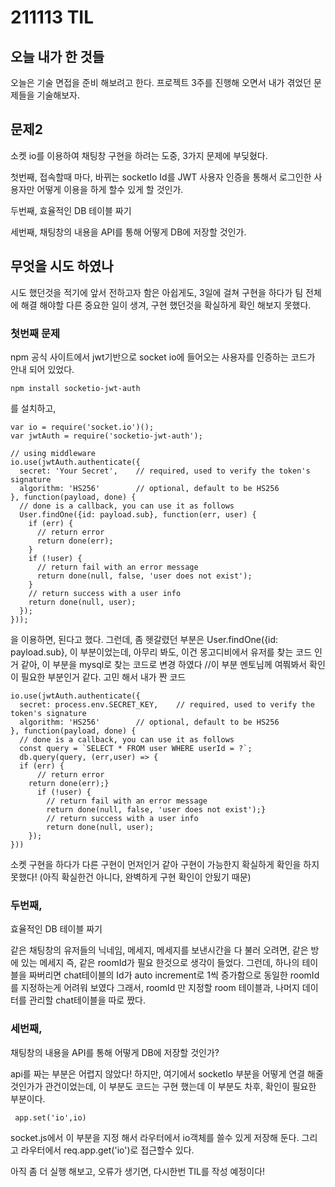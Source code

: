 # 211113 TIL

## 오늘 내가 한 것들

오늘은 기술 면접을 준비 해보려고 한다.
프로젝트 3주를 진행해 오면서 내가 겪었던 문제들을
기술해보자.

## 문제2
소켓 io를 이용하여 채팅창 구현을 하려는 도중,
3가지 문제에 부딪혔다.

첫번째, 
접속할때 마다, 바뀌는 socketIo Id를
JWT 사용자 인증을 통해서
로그인한 사용자만 어떻게 이용을 하게 할수 있게 할 것인가.

두번째,
효율적인 DB 테이블 짜기

세번째, 
채팅창의 내용을 API를 통해  어떻게 DB에 저장할 것인가.


## 무엇을 시도 하였나
시도 했던것을 적기에 앞서 전하고자 함은
아쉽게도, 3일에 걸쳐 구현을 하다가 
팀 전체에 해결 해야할 다른 중요한 일이 생겨,
구현 했던것을 확실하게 확인 해보지 못했다.

### 첫번째 문제

npm 공식 사이트에서 
jwt기반으로 socket io에 들어오는 사용자를 인증하는 
코드가 안내 되어 있었다.

```
npm install socketio-jwt-auth
```
를 설치하고, 

```
var io = require('socket.io')();
var jwtAuth = require('socketio-jwt-auth');

// using middleware
io.use(jwtAuth.authenticate({
  secret: 'Your Secret',    // required, used to verify the token's signature
  algorithm: 'HS256'        // optional, default to be HS256
}, function(payload, done) {
  // done is a callback, you can use it as follows
  User.findOne({id: payload.sub}, function(err, user) {
    if (err) {
      // return error
      return done(err);
    }
    if (!user) {
      // return fail with an error message
      return done(null, false, 'user does not exist');
    }
    // return success with a user info
    return done(null, user);
  });
}));
```
을 이용하면, 된다고 했다.
그런데, 좀 헷갈렸던 부분은 
User.findOne({id: payload.sub}, 이 부분이었는데, 
아무리 봐도, 이건 몽고디비에서 유저를 찾는 코드 인거 같아,
이 부분을 mysql로 찾는 코드로 변경 하였다 
//이 부분 멘토님께 여쭤봐서 확인이 필요한 부분인거 같다.
고민 해서 내가 짠 코드 
```
io.use(jwtAuth.authenticate({
  secret: process.env.SECRET_KEY,    // required, used to verify the token's signature
  algorithm: 'HS256'        // optional, default to be HS256
}, function(payload, done) {
  // done is a callback, you can use it as follows
  const query = `SELECT * FROM user WHERE userId = ?`;
  db.query(query, (err,user) => {
  if (err) {
      // return error
    return done(err);}
      if (!user) {
        // return fail with an error message
        return done(null, false, 'user does not exist');}
        // return success with a user info
        return done(null, user);
    });
}))
```
소켓 구현을 하다가 다른 구현이 먼저인거 같아
구현이 가능한지 확실하게 확인을 하지 못했다!
(아직 확실한건 아니다, 완벽하게 구현 확인이 안됬기 때문)


### 두번째,
효율적인 DB 테이블 짜기


같은 채팅창의 
유저들의 닉네임, 메세지, 메세지를 보낸시간을 다 불러 오려면, 같은 방에 있는 메세지 즉, 같은 roomId가 필요 한것으로 생각이 들었다.
그런데, 하나의 테이블을 짜버리면
chat테이블의 Id가 auto increment로 1씩 증가함으로
동일한 roomId를 지정하는게 어려워 보였다 
그래서, roomId 만 지정할 room 테이블과, 나머지 데이터를 관리할 chat테이블을 따로 짰다.


### 세번째, 
채팅창의 내용을 API를 통해  어떻게 DB에 저장할 것인가?

api를 짜는 부분은 어렵지 않았다!
하지만, 여기에서 socketIo 부분을 어떻게 연결 해줄 것인가가 관건이었는데,
이 부분도 코드는 구현 했는데
이 부분도 차후, 확인이 필요한 부분이다.
```
 app.set('io',io)
 ```
 socket.js에서 이 부분을 지정 해서
 라우터에서 io객체를 쓸수 있게 저장해 둔다.
 그리고 라우터에서 req.app.get('io')로 접근할수 있다.



 아직 좀 더 실행 해보고, 
 오류가 생기면, 다시한번 TIL를 작성 예정이다!



